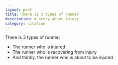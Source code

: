 ```yaml
---
layout: post
title: There is 3 types of runner
description: A story about injury
category: citation
---
```


There is 3 types of runner:

- The runner who is injured
- The runner who is recovering from injury
- And thirdly, the runner who is about to be injured
